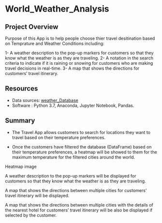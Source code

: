 # World_Weather_Analysis

## Project Overview

Purpose of this App is to help people choose thier travel desitination based on Temprature and Weather Conditions including:

1- A weather description to the pop-up markers for customers so that they know what the weather is as they are traveling.
2- A notation in the search criteria to indicate if it is raining or snowing for customers who are making travel decisions in real-time.
3- A map that shows the directions for customers’ travel itinerary.

## Resources

- Data sources: [weather_Database](/weather_Database/WeatherPy_Database.csv)
- Software : Python 3.7, Anaconda, Jupyter Notebook, Pandas.

## Summary 

- The Travel App allows customers to search for locations they want to travel based on their temperature preferences.

- Once the customers have filtered the database (DataFrame) based on their temperature preferences, a heatmap will be showed to them for the maximum temperature for the filtered cities around the world.

Heatmap image

A weather description to the pop-up markers will be displayed for customers so that they know what the weather is as they are traveling.

A map that shows the directions between multiple cities for customers’ travel itinerary will be displayed.

A map that shows the directions between multiple cities with the details of the nearest hotel for customers’ travel itinerary will be also be displayed if selected by the customer.
